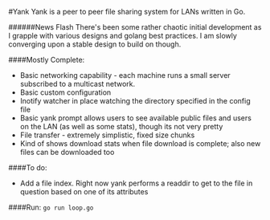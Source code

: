 #Yank
Yank is a peer to peer file sharing system for LANs written in Go.

######News Flash
There's been some rather chaotic initial development as I grapple with various designs and golang best practices. I am slowly converging upon a stable design to build on though.

####Mostly Complete:

* Basic networking capability - each machine runs a small server subscribed to a multicast network.
* Basic custom configuration
* Inotify watcher in place watching the directory specified in the config file
* Basic yank prompt allows users to see available public files and users on the LAN (as well as some stats), though its not very pretty
* File transfer - extremely simplistic, fixed size chunks
* Kind of shows download stats when file download is complete; also new files can be downloaded too

####To do:

* Add a file index. Right now yank performs a readdir to get to the file in question based on one of its attributes

####Run:
`go run loop.go`
